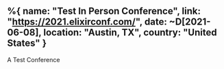 %{
  name: "Test In Person Conference",
  link: "https://2021.elixirconf.com/",
  date:  ~D[2021-06-08],
  location: "Austin, TX",
  country: "United States"
}
---
A Test Conference